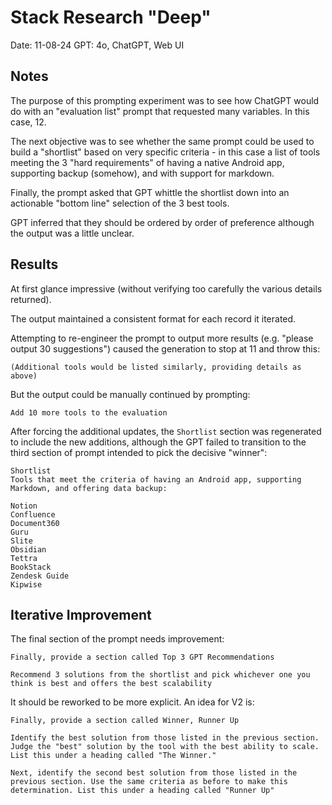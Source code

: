 # Stack Research "Deep"

Date: 11-08-24
GPT: 4o, ChatGPT, Web UI

## Notes

The purpose of this prompting experiment was to see how ChatGPT would do with an "evaluation list" prompt that requested many variables. In this case, 12. 

The next objective was to see whether the same prompt could be used to build a "shortlist" based on very specific criteria - in this case a list of tools meeting the 3 "hard requirements" of having a native Android app, supporting backup (somehow), and with support for markdown. 

Finally, the prompt asked that GPT whittle the shortlist down into an actionable "bottom line" selection of the 3 best tools. 

GPT inferred that they should be ordered by order of preference although the output was a little unclear. 

## Results

At first glance impressive (without verifying too carefully the various details returned).

The output maintained a consistent format for each record it iterated. 

Attempting to re-engineer the prompt to output more results (e.g. "please output 30 suggestions") caused the generation to stop at 11 and throw this:

```
(Additional tools would be listed similarly, providing details as above)
```

But the output could be manually continued by prompting:

```
Add 10 more tools to the evaluation
```

After forcing the additional updates, the `Shortlist` section was regenerated to include the new additions, although the GPT failed to transition to the third section of prompt intended to pick the decisive "winner":

```
Shortlist
Tools that meet the criteria of having an Android app, supporting Markdown, and offering data backup:

Notion
Confluence
Document360
Guru
Slite
Obsidian
Tettra
BookStack
Zendesk Guide
Kipwise
```

## Iterative Improvement 

The final section of the prompt needs improvement:

```
Finally, provide a section called Top 3 GPT Recommendations

Recommend 3 solutions from the shortlist and pick whichever one you think is best and offers the best scalability
```

It should be reworked to be more explicit. An idea for V2 is:

```
Finally, provide a section called Winner, Runner Up

Identify the best solution from those listed in the previous section. Judge the "best" solution by the tool with the best ability to scale. List this under a heading called "The Winner."

Next, identify the second best solution from those listed in the previous section. Use the same criteria as before to make this determination. List this under a heading called "Runner Up"

```